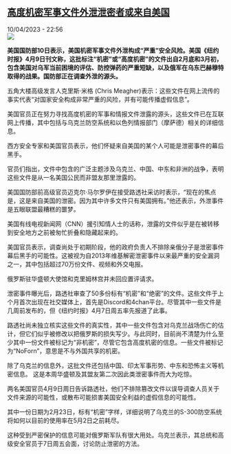 <!--1681161305000-->
[高度机密军事文件外泄泄密者或来自美国](https://www.rfi.fr/cn/%E7%BE%8E%E6%B4%B2/20230410-%E9%AB%98%E5%BA%A6%E6%9C%BA%E5%AF%86%E5%86%9B%E4%BA%8B%E6%96%87%E4%BB%B6%E5%A4%96%E6%B3%84%E6%B3%84%E5%AF%86%E8%80%85%E6%88%96%E6%9D%A5%E8%87%AA%E7%BE%8E%E5%9B%BD)
------

<div>10/04/2023 - 22:56</div><img src="https://s.rfi.fr/media/display/2ce7b352-d7e2-11ed-98b0-005056bf30b7/w:1280/p:16x9/c5522cb_1681029845827-000-9m6vy.png"><p><strong>美国国防部10日表示，美国机密军事文件外泄构成“严重”安全风险。美国《纽约时报》4月9日刊文称，这批标注“机密”或“高度机密”的文件出自2月底和3月初，包含美国对乌军当前困境的评估、防控弹药的严重短缺，以及俄军在乌东巴赫穆特取得的战果。国防部正在调查外泄的源头。                    </strong></p><div><p>五角大楼高级发言人克里斯·米格 (Chris Meagher)表示：这些文件在网上流传的事实代表“对国家安全构成非常严重的风险，并有可能传播虚假信息”。</p><p>美国官员正在努力寻找高度机密的军事和情报文件泄露的源头，这些文件已在互联网上传播，其中包括与乌克兰防空系统和以色列情报部门（摩萨德）相关的详细信息。</p><p>西方安全专家和美国官员表示，他们怀疑来自美国的某个人可能是泄密事件的幕后黑手。</p><p>官员们指出，文件中包含的广泛主题涉及乌克兰、中国、中东和非洲的战争，表明这些文件是从一名美国公民而非盟友那里泄露的。</p><p>美国国防部前高级官员迈克尔·马尔罗伊在接受路透社采访时表示，“现在的焦点是，这是来自美国的泄密。因为其中许多文件只有美国拥有。”他还表示，外泄事件是五眼联盟最糟糕的噩梦。</p><p>美国有线电视新闻网（CNN）援引知情人士的话称，泄露的文件似乎是在被转移到安全地方之前被匆忙折叠和隐藏起来的。</p><p>美国官员表示，调查尚处于初期阶段，他的政府负责人不排除亲俄分子是泄密事件幕后黑手的可能性。这被视为自2013年维基解密泄密事件以来最严重的安全漏洞之一，其中包括超过70万份文件、视频和外交电报。</p><p>俄罗斯驻华盛顿大使馆和克里姆林宫并未回应置评请求。</p><p>泄密事件曝光后，路透社审查了50多份标有“机密”和“绝密”的文件。这些文件于上个月首次出现在社交媒体上，首先是Discord和4chan平台。尽管其中一些文件是几周前发布的，但《纽约时报》4月7日周五率先报道了此事。</p><p>路透社尚未独立核实这些文件的真实性，其中一些文件包含对乌克兰战场伤亡的估计，但它们似乎被修改以把俄罗斯的损失写少。与此同时，目前尚不清楚为什么至少其中一份文件被标记为“非机密”，尽管它包含高度机密的信息。一些文件被标记为“NoForn”，意思是不与外国共享的机密。</p><p>除了乌克兰的信息外，这批文件还包括中国、印太军事形势、中东和恐怖主义等机密信息。 这是本周华盛顿及其盟友第二次因此类泄密事件而大为吃惊。</p><p>两名美国官员4月9日周日告诉路透社，他们不排除篡改文件以误导调查人员关于文件来源的可能性，或散布可能损害美国安全利益的虚假信息的可能性。</p><p>其中一份日期为2月23日，标有“机密”字样，详细说明了乌克兰的S-300防空系统将如何以目前的使用率在5月2日之前耗尽。</p><p>这种受到严密保护的信息可能对俄罗斯军队有很大用处。乌克兰表示，其总统和高级安全官员于7日周五会面，讨论防止泄密的方法。</p><p> </p><div data-selfpromo-newsletter></div><div data-selfpromo-app></div></div>
